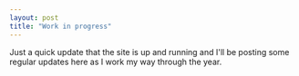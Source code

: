```yaml
---
layout: post
title: "Work in progress"
---
```


Just a quick update that the site is up and running and I'll be posting some regular updates here as I work my way through the year.
